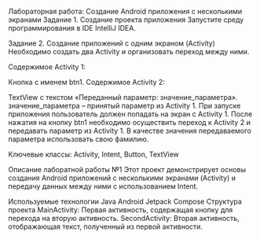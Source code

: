 Лабораторная работа: Создание Android приложения с несколькими экранами
Задание 1. Создание проекта приложения
Запустите среду программирования в IDE IntelliJ IDEA.

Задание 2. Создание приложений с одним экраном (Activity)
Необходимо создать два Activity и организовать переход между ними.

Содержимое Activity 1:

Кнопка с именем btn1.
Содержимое Activity 2:

TextView с текстом «Переданный параметр: значение_параметра».
значение_параметра – принятый параметр из Activity 1.
При запуске приложения пользователь должен попадать на экран с Activity 1. После нажатия на кнопку btn1 необходимо осуществить переход к Activity 2 и передавать параметр из Activity 1. В качестве значения передаваемого параметра использовать свою фамилию.

Ключевые классы: Activity, Intent, Button, TextView

Описание лаборатной работы №1
Этот проект демонстрирует основы создания Android приложений с несколькими экранами (Activity) и передачу данных между ними с использованием Intent.

Используемые технологии
Java
Android Jetpack Compose
Структура проекта
MainActivity: Первая активность, содержащая кнопку для перехода на вторую активность.
SecondActivity: Вторая активность, отображающая текст, полученный из первой активности.
